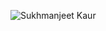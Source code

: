 

![Sukhmanjeet Kaur](https://user-images.githubusercontent.com/87376487/127841277-bbd48a26-65c5-4d29-8eb8-0df9198af5c8.jpg)
